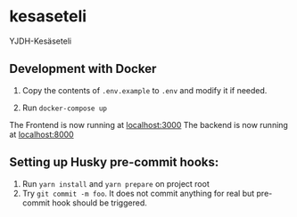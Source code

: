 # kesaseteli
YJDH-Kesäseteli

## Development with Docker

1. Copy the contents of `.env.example` to `.env` and modify it if needed.

2. Run `docker-compose up`

The Frontend is now running at [localhost:3000](http://localhost:3000)
The backend is now running at [localhost:8000](http://localhost:8000)

## Setting up Husky pre-commit hooks:

1. Run `yarn install` and `yarn prepare` on project root
2. Try `git commit -m foo`. It does not commit anything for real but pre-commit hook should be triggered.
